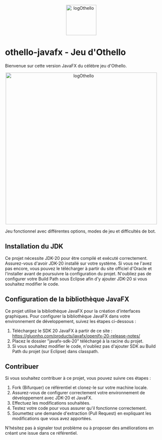 <p align="center">
  <img src="./SAE201/application-ihm/src/application/vues/images/Othello.png" alt="logOthello" width="100" />
</p>

# othello-javafx - Jeu d'Othello

Bienvenue sur cette version JavaFX du célèbre jeu d'Othello.

<p align="center">
  <img src="./SAE201/application-ihm/src/application/vues/images/Animation.gif" alt="logOthello" width="500" />
</p>

Jeu fonctionnel avec différentes options, modes de jeu et difficultés de bot.

## Installation du JDK

Ce projet nécessite JDK-20 pour être compilé et exécuté correctement. Assurez-vous d'avoir JDK-20 installé sur votre système. Si vous ne l'avez pas encore, vous pouvez le télécharger à partir du site officiel d'Oracle et l'installer avant de poursuivre la configuration du projet.
N'oubliez pas de configurer votre Build Path sous Eclipse afin d'y ajouter JDK-20 si vous souhaitez modifier le code.

## Configuration de la bibliothèque JavaFX

Ce projet utilise la bibliothèque JavaFX pour la création d'interfaces graphiques. Pour configurer la bibliothèque JavaFX dans votre environnement de développement, suivez les étapes ci-dessous :

1. Téléchargez le SDK 20 JavaFX à partir de ce site : https://gluonhq.com/products/javafx/openjfx-20-release-notes/
2. Placez le dossier "javafx-sdk-20" téléchargé à la racine du projet.
3. Si vous souhaitez modifier le code, n'oubliez pas d'ajouter SDK au Build Path du projet (sur Eclipse) dans classpath.

## Contribuer

Si vous souhaitez contribuer à ce projet, vous pouvez suivre ces étapes :

1. Fork (Bifurquer) ce référentiel et clonez-le sur votre machine locale.
2. Assurez-vous de configurer correctement votre environnement de développement avec JDK-20 et JavaFX.
3. Effectuez les modifications souhaitées.
4. Testez votre code pour vous assurer qu'il fonctionne correctement.
5. Soumettez une demande d'extraction (Pull Request) en expliquant les modifications que vous avez apportées.

N'hésitez pas à signaler tout problème ou à proposer des améliorations en créant une issue dans ce référentiel.
